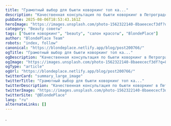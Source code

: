 ```yaml
---
title: "Грамотный выбор для бьюти коворкинг топ ка..."
description: "Качественная консультация по бьюти коворкинг в Петроградском районе. Подробный анализ всех нюансов и особенностей. Получите персональные рекомендации от эксперто..."
pubDate: 2025-08-06T18:53:43.161Z
heroImage: "https://images.unsplash.com/photo-1562322140-8baeececf3df?q=80&w=800&auto=format&fit=crop"
category: "Beauty советы"
tags: ["бьюти коворкинг", "beauty", "салон красоты", "BlondePlace"]
author: "BlondePlace Team"
robots: "index, follow"
canonical: "https://blondeplace.netlify.app/blog/post200766/"
ogTitle: "Грамотный выбор для бьюти коворкинг топ ка..."
ogDescription: "Качественная консультация по бьюти коворкинг в Петроградском районе. Подробный анализ всех нюансов и особенностей. Получите персональные рекомендации от эксперто..."
ogImage: "https://images.unsplash.com/photo-1562322140-8baeececf3df?q=80&w=800&auto=format&fit=crop"
ogType: "article"
ogUrl: "https://blondeplace.netlify.app/blog/post200766/"
twitterCard: "summary_large_image"
twitterTitle: "Грамотный выбор для бьюти коворкинг топ ка..."
twitterDescription: "Качественная консультация по бьюти коворкинг в Петроградском районе. Подробный анализ всех нюансов и особенностей. Получите персональные рекомендации от эксперто..."
twitterImage: "https://images.unsplash.com/photo-1562322140-8baeececf3df?q=80&w=800&auto=format&fit=crop"
twitterSite: "@BlondePlace"
lang: "ru"
alternateLinks: []
---
```


<script type="application/ld+json">
{
  "@context": "https://schema.org",
  "@type": "HowTo",
  "name": "Грамотный выбор для бьюти коворкинг топ ка...",
  "description": "Качественная консультация по бьюти коворкинг в Петроградском районе. Подробный анализ всех нюансов и особенностей. Получите персональные рекомендации от эксперто...",
  "image": {
    "@type": "ImageObject",
    "url": "https://images.unsplash.com/photo-1562322140-8baeececf3df?q=80&w=800&auto=format&fit=crop"
  },
  "aggregateRating": {
    "@type": "AggregateRating",
    "ratingValue": "4.9",
    "reviewCount": 621,
    "bestRating": "5",
    "worstRating": "1"
  },
  "publisher": {
    "@type": "Organization",
    "name": "BlondePlace Beauty Blog",
    "logo": {
      "@type": "ImageObject",
      "url": "https://blondeplace.netlify.app/favicon.svg"
    }
  },
  "datePublished": "2025-08-06T18:53:43.161Z",
  "dateModified": "2025-08-06T18:53:43.161Z",
  "author": {
    "@type": "Person",
    "name": "Эксперт BlondePlace"
  },
  "mainEntityOfPage": {
    "@type": "WebPage",
    "@id": "https://blondeplace.netlify.app/blog/post200766/"
  }
}
</script>

.